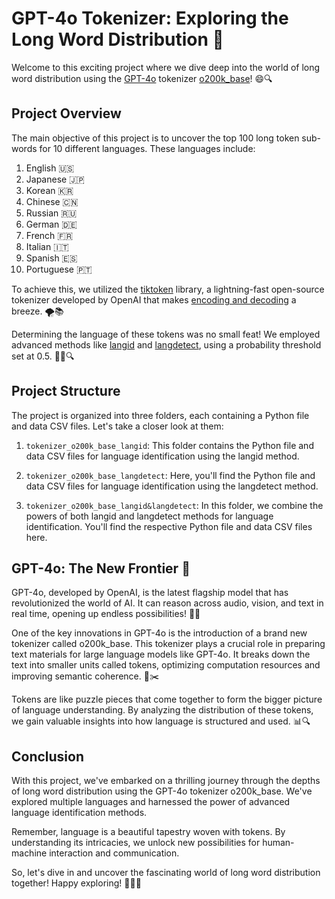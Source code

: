 # GPT-4o Tokenizer: Exploring the Long Word Distribution 🚀

Welcome to this exciting project where we dive deep into the world of long word distribution using the [GPT-4o](https://openai.com/index/hello-gpt-4o/) tokenizer [o200k_base](https://community.openai.com/t/whats-the-new-tokenization-algorithm-for-gpt-4o/746708)! 😄🔍

## Project Overview

The main objective of this project is to uncover the top 100 long token sub-words for 10 different languages. These languages include:

1. English 🇺🇸
2. Japanese 🇯🇵
3. Korean 🇰🇷
4. Chinese 🇨🇳
5. Russian 🇷🇺
6. German 🇩🇪
7. French 🇫🇷
8. Italian 🇮🇹
9. Spanish 🇪🇸
10. Portuguese 🇵🇹

To achieve this, we utilized the [tiktoken](https://github.com/openai/tiktoken?tab=readme-ov-file#-tiktoken) library, a lightning-fast open-source tokenizer developed by OpenAI that makes [encoding and decoding](https://github.com/openai/openai-cookbook/blob/main/examples/How_to_count_tokens_with_tiktoken.ipynb) a breeze. 🌪️📚

Determining the language of these tokens was no small feat! We employed advanced methods like [langid](https://github.com/saffsd/langid.py) and [langdetect](https://pypi.org/project/langdetect/), using a probability threshold set at 0.5. 🕵️‍♀️🔍

## Project Structure

The project is organized into three folders, each containing a Python file and data CSV files. Let's take a closer look at them:

1. `tokenizer_o200k_base_langid`: This folder contains the Python file and data CSV files for language identification using the langid method.

2. `tokenizer_o200k_base_langdetect`: Here, you'll find the Python file and data CSV files for language identification using the langdetect method.

3. `tokenizer_o200k_base_langid&langdetect`: In this folder, we combine the powers of both langid and langdetect methods for language identification. You'll find the respective Python file and data CSV files here.

## GPT-4o: The New Frontier 🌌

GPT-4o, developed by OpenAI, is the latest flagship model that has revolutionized the world of AI. It can reason across audio, vision, and text in real time, opening up endless possibilities! 🌟💡

One of the key innovations in GPT-4o is the introduction of a brand new tokenizer called o200k_base. This tokenizer plays a crucial role in preparing text materials for large language models like GPT-4o. It breaks down the text into smaller units called tokens, optimizing computation resources and improving semantic coherence. 🧩✂️

Tokens are like puzzle pieces that come together to form the bigger picture of language understanding. By analyzing the distribution of these tokens, we gain valuable insights into how language is structured and used. 📊🔍

## Conclusion

With this project, we've embarked on a thrilling journey through the depths of long word distribution using the GPT-4o tokenizer o200k_base. We've explored multiple languages and harnessed the power of advanced language identification methods.

Remember, language is a beautiful tapestry woven with tokens. By understanding its intricacies, we unlock new possibilities for human-machine interaction and communication.

So, let's dive in and uncover the fascinating world of long word distribution together! Happy exploring! 🎉🔬😄
